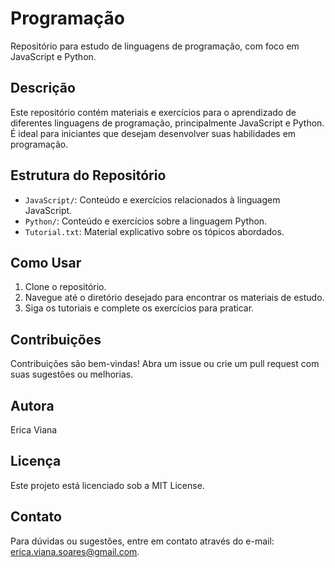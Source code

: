 # Programação

Repositório para estudo de linguagens de programação, com foco em JavaScript e Python.

## Descrição

Este repositório contém materiais e exercícios para o aprendizado de diferentes linguagens de programação, principalmente JavaScript e Python. É ideal para iniciantes que desejam desenvolver suas habilidades em programação.

## Estrutura do Repositório

- `JavaScript/`: Conteúdo e exercícios relacionados à linguagem JavaScript.
- `Python/`: Conteúdo e exercícios sobre a linguagem Python.
- `Tutorial.txt`: Material explicativo sobre os tópicos abordados.

## Como Usar

1. Clone o repositório.
2. Navegue até o diretório desejado para encontrar os materiais de estudo.
3. Siga os tutoriais e complete os exercícios para praticar.

## Contribuições

Contribuições são bem-vindas! Abra um issue ou crie um pull request com suas sugestões ou melhorias.

## Autora

Erica Viana

## Licença

Este projeto está licenciado sob a MIT License.

## Contato

Para dúvidas ou sugestões, entre em contato através do e-mail: [erica.viana.soares@gmail.com](mailto:erica.viana.soares@gmail.com).
